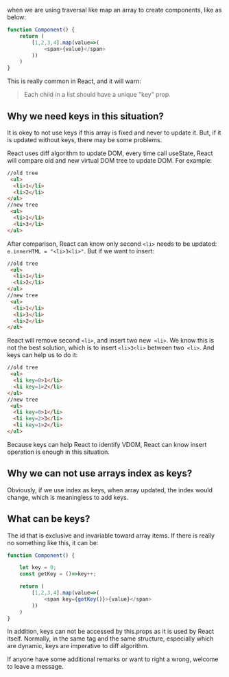 when we are using traversal like map an array to create components, like as below:

```JavaScript
function Component() {
    return (
        [1,2,3,4].map(value=>(
            <span>{value}</span>
        ))
    )
}
```

This is really common in React, and it will warn:

> Each child in a list should have a unique "key" prop.

## Why we need keys in this situation?

It is okey to not use keys if this array is fixed and never to update it. But, if it is updated without keys, there may be some problems.

React uses diff algorithm to update DOM, every time call useState, React will compare old and new virtual DOM tree to update DOM. For example:

```HTML
//old tree
 <ul>
  <li>1</li>
  <li>2</li>
</ul>
//new tree
 <ul>
  <li>1</li>
  <li>3</li>
</ul>
```
After comparison, React can know only second `<li>` needs to be updated: 
`e.innerHTML = "<li>3<li>"`. But if we want to insert:

```HTML
//old tree
 <ul>
  <li>1</li>
  <li>2</li>
</ul>
//new tree
 <ul>
  <li>1</li>
  <li>3</li>
  <li>2</li>
</ul>
```
React will remove second `<li>`, and insert two new` <li>`. We know this is not the best solution, which is to insert `<li>3<li>` between two` <li>`. And keys can help us to do it:

```HTML
//old tree
 <ul>
  <li key=0>1</li>
  <li key=1>2</li>
</ul>
//new tree
 <ul>
  <li key=0>1</li>
  <li key=2>3</li>
  <li key=1>2</li>
</ul>
```

Because keys can help React to identify VDOM, React can know insert operation is enough in this situation. 

## Why we can not use arrays index as keys?

Obviously, if we use index as keys, when array updated, the index would change, which is meaningless to add keys.

## What can be keys?

The id that is exclusive and invariable toward array items. If there is really no something like this, it can be:

```JavaScript
function Component() {

    let key = 0;
    const getKey = ()=>key++;

    return (
        [1,2,3,4].map(value=>(
            <span key={getKey()}>{value}</span>
        ))
    )
}
```
In addition, keys can not be accessed by this.props as it is used by React itself. Normally, in the same tag and the same structure, especially which are dynamic, keys are imperative to diff algorithm. 

If anyone have some additional remarks or want to right a wrong, welcome to leave a message.






